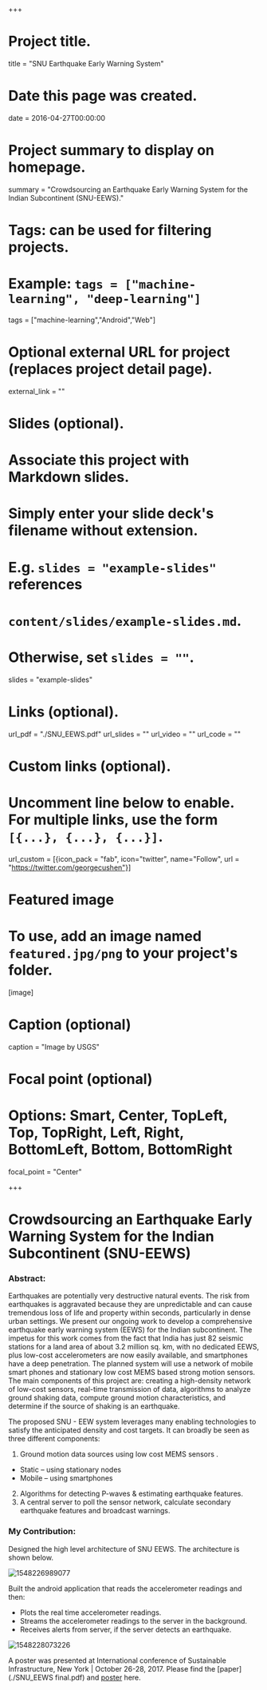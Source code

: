 +++
# Project title.
title = "SNU Earthquake Early Warning System"

# Date this page was created.
date = 2016-04-27T00:00:00

# Project summary to display on homepage.
summary = "Crowdsourcing an Earthquake Early Warning System for the Indian Subcontinent (SNU-EEWS)."

# Tags: can be used for filtering projects.
# Example: `tags = ["machine-learning", "deep-learning"]`
tags = ["machine-learning","Android","Web"]

# Optional external URL for project (replaces project detail page).
external_link = ""

# Slides (optional).
#   Associate this project with Markdown slides.
#   Simply enter your slide deck's filename without extension.
#   E.g. `slides = "example-slides"` references 
#   `content/slides/example-slides.md`.
#   Otherwise, set `slides = ""`.
slides = "example-slides"

# Links (optional).
url_pdf = "./SNU_EEWS.pdf"
url_slides = ""
url_video = ""
url_code = ""

# Custom links (optional).
#   Uncomment line below to enable. For multiple links, use the form `[{...}, {...}, {...}]`.
url_custom = [{icon_pack = "fab", icon="twitter", name="Follow", url = "https://twitter.com/georgecushen"}]

# Featured image
# To use, add an image named `featured.jpg/png` to your project's folder. 
[image]
  # Caption (optional)
  caption = "Image by USGS"

  # Focal point (optional)
  # Options: Smart, Center, TopLeft, Top, TopRight, Left, Right, BottomLeft, Bottom, BottomRight
  focal_point = "Center"

+++

# Crowdsourcing an Earthquake Early Warning System for the Indian Subcontinent (SNU-EEWS)

### **Abstract:** 

Earthquakes are potentially very destructive natural events. The risk from earthquakes is aggravated because they are unpredictable and can cause tremendous loss of life and property within seconds, particularly in dense urban settings. We present our ongoing work to develop a comprehensive earthquake early warning system (EEWS) for the Indian subcontinent. The impetus for this work comes from the fact that India has just 82 seismic stations for a land area of about 3.2 million sq. km, with no dedicated EEWS, plus low-cost accelerometers are now easily available, and smartphones have a deep penetration. The planned system will use a network of mobile smart phones and stationary low cost MEMS based strong motion sensors. The main components of this project are: creating a high-density network of low-cost sensors, real-time transmission of data, algorithms to analyze ground shaking data, compute ground motion characteristics, and determine if the source of shaking is an earthquake. 

The proposed SNU - EEW system leverages many enabling technologies to satisfy the anticipated density and cost targets. It can broadly be seen as three different components: 

1. Ground motion data sources using low cost MEMS sensors . 
  - Static – using stationary nodes 
  - Mobile – using smartphones 
2. Algorithms for detecting P-waves & estimating earthquake features. 
3. A central server to poll the sensor network, calculate secondary earthquake features and broadcast warnings.

### **My Contribution**: 

Designed the high level architecture of SNU EEWS. The architecture is shown below. 

![1548226989077](./1548226989077.png)

Built the android application that reads the accelerometer readings and then:

- Plots the real time accelerometer readings.
- Streams the accelerometer readings to the server in the background.
- Receives alerts from server, if the server detects an earthquake. 

![1548228073226](./1548228073226.png)



A poster was presented at International conference of Sustainable Infrastructure, New York | October 26-28, 2017. Please find the [paper](./SNU_EEWS final.pdf) and [poster](./SNU_EEWS.pdf) here.
